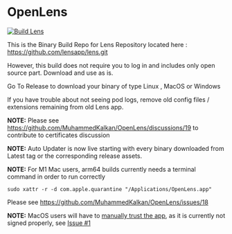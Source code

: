 # OpenLens

[![Build Lens](https://github.com/glieske/OpenLens/actions/workflows/main.yml/badge.svg)](https://github.com/glieske/OpenLens/actions/workflows/main.yml)

This is the Binary Build Repo for Lens Repository located here : https://github.com/lensapp/lens.git

However, this build does not require you to log in and includes only  open source part. Download and use as is.

Go To Release to download your binary of type Linux , MacOS or Windows

If you have trouble about not seeing pod logs, remove old config files / extensions remaining from old Lens app.

**NOTE:** Please see https://github.com/MuhammedKalkan/OpenLens/discussions/19 to contribute to certificates discussion

**NOTE:** Auto Updater is now live starting with every binary downloaded from Latest tag or the corresponding release assets.

**NOTE:** For M1 Mac users, arm64 builds currently needs a terminal command in order to run correctly 

`sudo xattr -r -d com.apple.quarantine "/Applications/OpenLens.app"`

Please see https://github.com/MuhammedKalkan/OpenLens/issues/18

**NOTE:** MacOS users will have to [manually trust the app](https://support.apple.com/guide/mac-help/open-a-mac-app-from-an-unidentified-developer-mh40616/mac), as it is currently not signed properly, see [Issue #1](https://github.com/MuhammedKalkan/OpenLens/issues/1)
